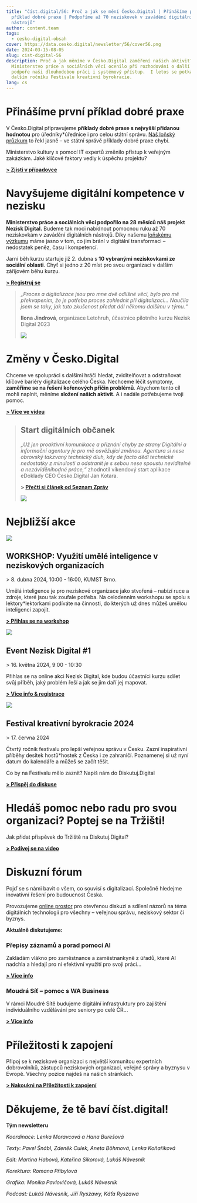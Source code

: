 ```yaml
---
title: "číst.digital/56: Proč a jak se mění Česko.Digital | Přinášíme první
  příklad dobré praxe | Podpoříme až 70 neziskovek v zavádění digitálních
  nástrojů"
author: content.team
tags:
  - cesko-digital-obsah
cover: https://data.cesko.digital/newsletter/56/cover56.png
date: 2024-03-15-08-05
slug: cist-digital-56
description: Proč a jak měníme v Česko.Digital zaměření našich aktivit?
  Ministerstvo práce a sociálních věcí ocenilo při rozhodování o další finanční
  podpoře naši dlouhodobou práci i systémový přístup.  I letos se potkáme na
  dalším ročníku Festivalu kreativní byrokracie.
lang: cs
---
```

# Přinášíme první příklad dobré praxe 

V Česko.Digital připravujeme **příklady dobré praxe s nejvyšší přidanou hodnotou** pro úředníky*úřednice i pro celou státní správu. [Náš loňský průzkum](https://blog.cesko.digital/2023/09/pruzkum-statni-sprava-a-samosprava-bariery-digitalizace) to řekl jasně – ve státní správě příklady dobré praxe chybí.

Ministerstvo kultury s pomocí IT expertů změnilo přístup k veřejným zakázkám. Jaké klíčové faktory vedly k úspěchu projektu?

**[\> Zjisti v případovce](https://blog.cesko.digital/2024/03/dobry-priklad-praxe-aswa-ministerstvo-kultury)**

# **Navyšujeme digitální kompetence v nezisku**

**Ministerstvo práce a sociálních věcí podpořilo na 28 měsíců náš projekt Nezisk Digital.** Budeme tak moci nabídnout pomocnou ruku až 70 neziskovkám v zavádění digitálních nástrojů. Díky našemu [loňskému výzkumu](https://docs.google.com/presentation/d/1ljpaPzXolnRsTdMDO_xJviY-vR4geiBHKhEXqeICuio/edit?usp=sharing) máme jasno v tom, co jim brání v digitální transformaci – nedostatek peněz, času i kompetencí.

Jarní běh kurzu startuje již 2. dubna s **10 vybranými neziskovkami ze sociální oblasti**. Chyť si jedno z 20 míst pro svou organizaci v dalším zářijovém běhu kurzu.

**[\> Registruj se](https://airtable.com/appBMJcLnBva02IEy/shrlymCJWH9WCdGRq)**

> *„Proces a digitalizace jsou pro mne dvě odlišné věci, bylo pro mě překvapením, že je potřeba proces zohlednit při digitalizaci… Naučila jsem se taky, jak tuto zkušenost předat dál někomu dalšímu v týmu.“*
>
> **Ilona Jindrová**, organizace Letohruh, účastnice pilotního kurzu Nezisk Digital 2023
>
> ![](https://data.cesko.digital/newsletter/56/ilona-jindrova-medailonek.png)

# Změny v Česko.Digital 

Chceme ve spolupráci s dalšími hráči hledat, zviditelňovat a odstraňovat klíčové bariéry digitalizace celého Česka. Nechceme léčit symptomy, **zaměříme se na řešení kořenových příčin problémů**. Abychom tento cíl mohli naplnit, měníme **složení našich aktivit**. A i nadále potřebujeme tvoji pomoc.

**[\> Více ve videu](https://youtu.be/Qjko6LAJlR4)**

> ## **Start digitálních občanek**
>
> *„Už jen proaktivní komunikace a přiznání chyby ze strany Digitální a informační agentury je pro mě osvěžující změnou. Agentura si nese obrovský takzvaný technický dluh, kdy de facto dědí technické nedostatky z minulosti a odstranit je s sebou nese spoustu neviditelné a nezáviděníhodné práce,“* zhodnotil víkendový start aplikace eDoklady CEO Česko.Digital Jan Kotara. 
>
> **\> [Přečti si článek od Seznam Zpráv](https://www.seznamzpravy.cz/clanek/domaci-zivot-v-cesku-kolaps-pri-vydavani-digitalnich-obcanek-se-uz-nema-opakovat-system-se-zmeni-244222)**
>
> ![](https://data.cesko.digital/newsletter/56/jan-kotara.png)

# Nejbližší akce

![](https://data.cesko.digital/newsletter/56/ai-pro-neziskovky-cover1.png)

## WORKSHOP: Využití umělé inteligence v neziskových organizacích

\> 8. dubna 2024, 10:00 - 16:00, KUMST Brno.

Umělá inteligence je pro neziskové organizace jako stvořená – nabízí ruce a zdroje, které jsou tak zoufale potřeba. Na celodenním workshopu se spolu s lektory*lektorkami podíváte na činnosti, do kterých už dnes můžeš umělou inteligenci zapojit.

**[\> Přihlas se na workshop](https://www.kumstbrno.cz/akce/vyuziti-umele-inteligence-v-neziskovych-organizacich/)**

![](https://data.cesko.digital/newsletter/56/Grant_MPSV_header_02.png)

## Event Nezisk Digital #1

\> 16. května 2024, 9:00 - 10:30

Přihlas se na online akci Nezisk Digital, kde budou účastníci kurzu sdílet svůj příběh, jaký problém řeší a jak se jim daří jej mapovat.

**[\> Více info & registrace](https://app.cesko.digital/events/event-nezisk-digital-24-1)**

![](https://data.cesko.digital/events/CBF-23.jpg)

## Festival kreativní byrokracie 2024 

\> 17. června 2024

Čtvrtý ročník festivalu pro lepší veřejnou správu v Česku. Zazní inspirativní příběhy desítek hostů*hostek z Česka i ze zahraničí. Poznamenej si už nyní datum do kalendáře a můžeš se začít těšit.

Co by na Festivalu mělo zaznít? Napiš nám do Diskutuj.Digital

**[\> Přispěj do diskuse](https://diskutuj.digital/t/co-byste-chteli-zazit-na-letosnim-festivalu-kreativni-byrokracie/167)**

# Hledáš pomoc nebo radu pro svou organizaci? Poptej se na Tržišti!

Jak přidat příspěvek do Tržiště na Diskutuj.Digital?

**[\> Podívej se na video](https://www.loom.com/share/90417828ce7f4c07a3782352d79a185b?sid=33564c5a-7481-4b56-b0fe-1c7f5ebc76c5)**

# Diskuzní fórum

Pojď se s námi bavit o všem, co souvisí s digitalizací. Společně hledejme inovativní řešení pro budoucnost Česka.

Provozujeme [online prostor](https://diskutuj.digital/) pro otevřenou diskuzi a sdílení názorů na téma digitálních technologií pro všechny – veřejnou správu, neziskový sektor či byznys.

**Aktuálně diskutujeme:** 

### Přepisy záznamů a porad pomocí AI

Zakládám vlákno pro zaměstnance a zaměstnankyně z úřadů, které AI nadchla a hledají pro ni efektivní využití pro svoji práci...

**[\> Více info](https://diskutuj.digital/t/prepisy-zaznamu-a-porad-pomoci-ai/27/1)**

### Moudrá Síť – pomoc s WA Business

V rámci Moudré Sítě budujeme digitální infrastruktury pro zajištění individuálního vzdělávání pro seniory po celé ČR...

**[\> Více info](https://diskutuj.digital/t/moudra-sit-pomoc-s-wa-business/297)**

# Příležitosti k zapojení

Připoj se k neziskové organizaci s největší komunitou expertních dobrovolníků, zástupců neziskových organizací, veřejné správy a byznysu v Evropě. Všechny pozice najdeš na našich stránkách.

**[\> Nakoukni na Příležitosti k zapojení](https://app.cesko.digital/opportunities)**

# Děkujeme, že tě baví číst.digital!

**Tým newsletteru**

*Koordinace: Lenka Moravcová a Hana Burešová*

*Texty: Pavel Šnábl, Zdeněk Culek, Aneta Böhmová, Lenka Koňaříková*

*Edit: Martina Habová, Kateřina Sikorová, Lukáš Návesník*

*Korektura: Romana Přibylová*

*Grafika: Monika Pavlovičová, Lukáš Návesník*

*Podcast: Lukáš Návesník, Jiří Ryszawy, Káťa Ryszawa*